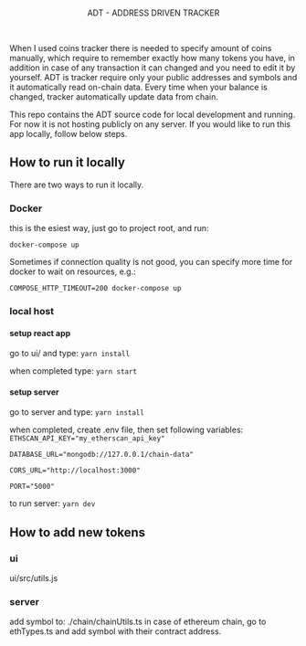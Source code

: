 <br/>
<p align="center">
ADT - ADDRESS DRIVEN TRACKER
</p>
<br/>

When I used coins tracker there is needed to specify amount of coins manually, which require to remember exactly how many tokens you have, in addition in case of any transaction it can changed and you need to edit it by yourself. ADT is tracker require only your public addresses and symbols and it automatically read on-chain data. Every time when your balance is changed, tracker automatically update data from chain. 

This repo contains the ADT source code for local development and running. For now it is not hosting publicly on any server.
If you would like to run this app locally, follow below steps.

## How to run it locally

There are two ways to run it locally. 

### Docker

this is the esiest way, just go to project root, and run:

```
docker-compose up
```

Sometimes if connection quality is not good, you can specify more time for docker to wait on resources, e.g.:

```
COMPOSE_HTTP_TIMEOUT=200 docker-compose up
```

### local host

#### setup react app
go to ui/ and type:
`yarn install`

when completed type:
`yarn start`

#### setup server
go to server and type:
`yarn install`

when completed, create .env file, then set following variables:
`ETHSCAN_API_KEY="my_etherscan_api_key"`

`DATABASE_URL="mongodb://127.0.0.1/chain-data"`

`CORS_URL="http://localhost:3000"`

`PORT="5000"`

to run server:
`yarn dev`

## How to add new tokens
### ui
ui/src/utils.js 

### server
add symbol to:
./chain/chainUtils.ts
in case of ethereum chain, go to ethTypes.ts and add symbol with their contract address.